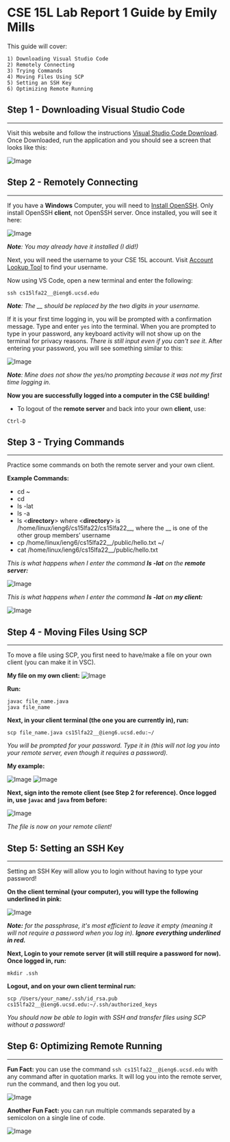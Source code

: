 # **CSE 15L Lab Report 1 Guide** by Emily Mills

This guide will cover:
```
1) Downloading Visual Studio Code
2) Remotely Connecting
3) Trying Commands
4) Moving Files Using SCP
5) Setting an SSH Key
6) Optimizing Remote Running
```

## **Step 1 - Downloading Visual Studio Code**
---
Visit this website and follow the instructions [Visual Studio Code Download](https://code.visualstudio.com/). Once Downloaded, run the application and you should see a screen that looks like this:


![Image](Get_Started_VSC.png)

## **Step 2 - Remotely Connecting**
---
If you have a **Windows** Computer, you will need to [Install OpenSSH](https://learn.microsoft.com/en-us/windows-server/administration/openssh/openssh_install_firstuse?tabs=gui). Only install OpenSSH **client**, not OpenSSH server. Once installed, you will see it here:


![Image](SSH_Client.png)



***Note**: You may already have it installed (I did!)*

 Next, you will need the username to your CSE 15L account. Visit [Account Lookup Tool](https://sdacs.ucsd.edu/~icc/index.php) to find your username. 

 Now using VS Code, open a new terminal and enter the following:
```
ssh cs15lfa22__@ieng6.ucsd.edu 
 ```
***Note**: The __ should be replaced by the two digits in your username.*

If it is your first time logging in, you will be prompted with a confirmation message. Type and enter `yes` into the terminal. When you are prompted to type in your password, any keyboard activity will not show up on the terminal for privacy reasons. *There is still input even if you can't see it*. After entering your password, you will see something similar to this: 



![Image](Login.png)

***Note**: Mine does not show the yes/no prompting because it was not my first time logging in*.

**Now you are successfully logged into a computer in the CSE building!**

- To logout of the **remote server** and back into your own **client**, use: 
```
Ctrl-D
```



## **Step 3 - Trying Commands**
---

Practice some commands on both the remote server and your own client. 

**Example Commands:**

- cd ~
- cd
- ls -lat
- ls -a
- ls <**directory**> where <**directory**> is /home/linux/ieng6/cs15lfa22/cs15lfa22__, where the __ is one of the other group members’ username
- cp /home/linux/ieng6/cs15lfa22__/public/hello.txt ~/
- cat /home/linux/ieng6/cs15lfa22__/public/hello.txt


*This is what happens when I enter the command **ls -lat** on the **remote server:***



![Image](Trying_Commands.png)



*This is what happens when I enter the command **ls -lat** on **my client:***


![Image](Client_Commands.png)



## **Step 4 - Moving Files Using SCP**
---

To move a file using SCP, you first need to have/make a file on your own client (you can make it in VSC).

**My file on my own client:**
![Image](client_file.png)

**Run:**
```
javac file_name.java
java file_name
```

**Next, in your client terminal (the one you are currently in), run:**

```
scp file_name.java cs15lfa22__@ieng6.ucsd.edu:~/
```

*You will be prompted for your password. Type it in (this will not log you into your remote server, even though it requires a password).*

**My example:**


![Image](running_javac.png)
![Image](scp_transfer.png)


**Next, sign into the remote client (see Step 2 for reference). Once logged in, use `javac` and `java` from before:**

![Image](file_ssh.png)

*The file is now on your remote client!*


## **Step 5: Setting an SSH Key**
---
Setting an SSH Key will allow you to login without having to type your password! 

**On the client terminal (your computer), you will type the following underlined in pink:**

![Image](SSH_Keygen.png)

***Note:** for the passphrase, it's most efficient to leave it empty (meaning it will not require a password when you log in). **Ignore everything underlined in red.***



**Next, Login to your remote server (it will still require a password for now). Once logged in, run:**

```
mkdir .ssh
```

**Logout, and on your own client terminal run:**


```
scp /Users/your_name/.ssh/id_rsa.pub cs15lfa22__@ieng6.ucsd.edu:~/.ssh/authorized_keys
```


*You should now be able to login with SSH and transfer files using SCP without a password!*


## **Step 6: Optimizing Remote Running**
---
**Fun Fact:** you can use the command `ssh cs15lfa22__@ieng6.ucsd.edu` with any command after in quotation marks. It will log you into the remote server, run the command, and then log you out. 

![Image](log_in_log_out.png)

**Another Fun Fact:** you can run multiple commands separated by a semicolon on a single line of code. 

![Image](semicolon_single_line.png)











